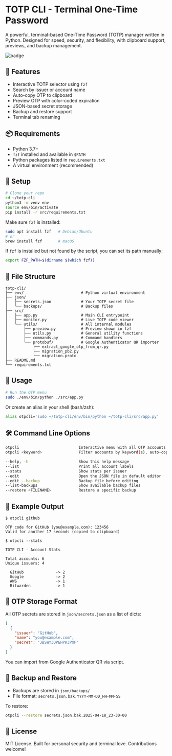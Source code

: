 # TOTP CLI - Terminal One-Time Password

A powerful, terminal-based One-Time Password (TOTP) manager written in Python. Designed for speed, security, and flexibility, with clipboard support, previews, and backup management.

![badge](https://img.shields.io/badge/made%20with-%F0%9F%90%8D%20Python-blue?style=flat-square)

## 🚀 Features

- Interactive TOTP selector using `fzf`
- Search by issuer or account name
- Auto-copy OTP to clipboard
- Preview OTP with color-coded expiration
- JSON-based secret storage
- Backup and restore support
- Terminal tab renaming

## 📦 Requirements

- Python 3.7+
- `fzf` installed and available in `$PATH`
- Python packages listed in `requirements.txt`
- A virtual environment (recommended)

## 🔧 Setup

```bash
# Clone your repo
cd ~/totp-cli
python3 -m venv env
source env/bin/activate
pip install -r src/requirements.txt
```

Make sure `fzf` is installed:
```bash
sudo apt install fzf   # Debian/Ubuntu
# or
brew install fzf       # macOS
```
If `fzf` is installed but not found by the script, you can set its path manually:

```bash
export FZF_PATH=$(dirname $(which fzf))
```


## 📁 File Structure

```
totp-cli/
├── env/                         # Python virtual environment
├── json/
│   ├── secrets.json             # Your TOTP secret file
│   └── backups/                 # Backup files
├── src/
│   ├── app.py                   # Main CLI entrypoint
│   ├── monitor.py               # Live TOTP code viewer
│   └── utils/                   # All internal modules
│       ├── preview.py           # Preview shown in fzf
│       ├── utils.py             # General utility functions
│       ├── commands.py          # Command handlers
│       └── protobuf/            # Google Authenticator QR importer
│           ├── extract_google_otp_from_qr.py
│           ├── migration_pb2.py
│           └── migration.proto
├── README.md
└── requirements.txt
```

## 🧪 Usage

```bash
# Run the OTP menu
sudo ./env/bin/python ./src/app.py
```

Or create an alias in your shell (bash/zsh):

```bash
alias otpcli='sudo ~/totp-cli/env/bin/python ~/totp-cli/src/app.py'
```

## 🛠️ Command Line Options

```bash
otpcli                          Interactive menu with all OTP accounts
otpcli <keyword>                Filter accounts by keyword(s), auto-copy if exactly one match

--help, -h                      Show this help message
--list                          Print all account labels
--stats                         Show stats per issuer
--edit                          Open the JSON file in default editor
--edit --backup                 Backup file before editing
--list-backups                  Show available backup files
--restore <FILENAME>            Restore a specific backup
```

## 🧾 Example Output

```
$ otpcli github

OTP code for GitHub (you@example.com): 123456
Valid for another 17 seconds (copied to clipboard)
```

```
$ otpcli --stats

TOTP CLI - Account Stats

Total accounts: 6
Unique issuers: 4

  GitHub              -> 2
  Google              -> 2
  AWS                 -> 1
  Bitwarden           -> 1
```

## 🔐 OTP Storage Format

All OTP secrets are stored in `json/secrets.json` as a list of dicts:

```json
[
  {
    "issuer": "GitHub",
    "name": "you@example.com",
    "secret": "JBSWY3DPEHPK3PXP"
  }
]
```

You can import from Google Authenticator QR via script.

## 🧯 Backup and Restore

- Backups are stored in `json/backups/`
- File format: `secrets.json.bak.YYYY-MM-DD_HH-MM-SS`

To restore:
```bash
otpcli --restore secrets.json.bak.2025-04-18_23-30-00
```

## 💙 License

MIT License. Built for personal security and terminal love. Contributions welcome!
